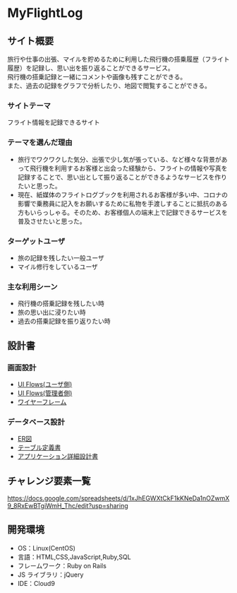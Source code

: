 # MyFlightLog

## サイト概要

旅行や仕事の出張、マイルを貯めるために利用した飛行機の搭乗履歴（フライト履歴）を記録し、思い出を振り返ることができるサービス。  
飛行機の搭乗記録と一緒にコメントや画像も残すことができる。  
また、過去の記録をグラフで分析したり、地図で閲覧することができる。

### サイトテーマ

フライト情報を記録できるサイト

### テーマを選んだ理由

- 旅行でワクワクした気分、出張で少し気が張っている、など様々な背景があって飛行機を利用するお客様と出会った経験から、フライトの情報や写真を記録することで、思い出として振り返ることができるようなサービスを作りたいと思った。
- 現在、紙媒体のフライトログブックを利用されるお客様が多い中、コロナの影響で乗務員に記入をお願いするために私物を手渡しすることに抵抗のある方もいらっしゃる。そのため、お客様個人の端末上で記録できるサービスを普及させたいと思った。

### ターゲットユーザ

- 旅の記録を残したい一般ユーザ
- マイル修行をしているユーザ

### 主な利用シーン

- 飛行機の搭乗記録を残したい時
- 旅の思い出に浸りたい時
- 過去の搭乗記録を振り返りたい時

## 設計書

### 画面設計

- [UI Flows(ユーザ側)](https://drive.google.com/file/d/1eCig6AOtvSYlcgh-31jngKZjCgE3eSAW/view?usp=sharing)
- [UI Flows(管理者側)](https://drive.google.com/file/d/1MMMpM0pWKP6RQavZ_hsEco_9if6FXuxn/view?usp=sharing)
- [ワイヤーフレーム](https://www.figma.com/file/cdcvc3L9PqyGPkT7vdX7ax/MyFlightLog?node-id=1%3A8)

### データベース設計

- [ER図](https://drive.google.com/file/d/1CdhKvdHR98-w6CKC0ehNwxcksxRFvjIk/view?usp=sharing)
- [テーブル定義書](https://docs.google.com/spreadsheets/d/1opfEgEOnr8rIcXPAAm4FsSskiRRTZ3AY9E34c-xKidE/edit?usp=sharing)
- [アプリケーション詳細設計書](https://docs.google.com/spreadsheets/d/16PpYxZFWqPXknxrwOysbCD2f-RRpT3ayctg4F0KVA88/edit?usp=sharing)

## チャレンジ要素一覧

<https://docs.google.com/spreadsheets/d/1xJhEGWXtCkF1kKNeDa1nOZwmX9_8RxEwBTgiWmH_Thc/edit?usp=sharing>

## 開発環境

- OS：Linux(CentOS)
- 言語：HTML,CSS,JavaScript,Ruby,SQL
- フレームワーク：Ruby on Rails
- JS ライブラリ：jQuery
- IDE：Cloud9
